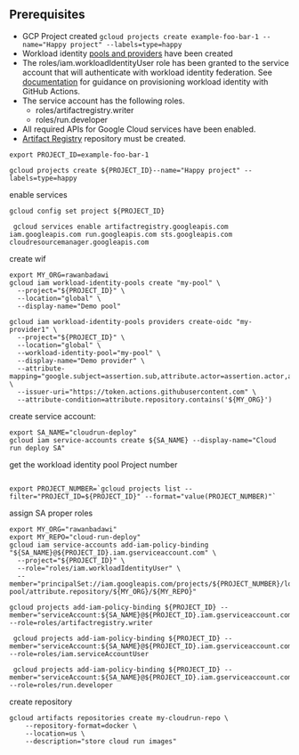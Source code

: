 

## Prerequisites
 * GCP Project created 
 `gcloud projects create example-foo-bar-1 --name="Happy project" --labels=type=happy` 
 * Workload identity [pools and providers](https://cloud.google.com/iam/docs/manage-workload-identity-pools-providers) have been created 
 * The roles/iam.workloadIdentityUser role has been granted to the service account that will authenticate with workload identity federation. See [documentation](https://cloud.google.com/blog/products/identity-security/secure-your-use-of-third-party-tools-with-identity-federation) for guidance on provisioning workload identity with GitHub Actions.
 * The service account has the following roles. 
    * roles/artifactregistry.writer
    * roles/run.developer
 * All required APIs for Google Cloud services have been enabled.
 * [Artifact Registry](https://cloud.google.com/artifact-registry/docs/docker/store-docker-container-images) repository must be created. 
```
export PROJECT_ID=example-foo-bar-1

```

```
gcloud projects create ${PROJECT_ID}--name="Happy project" --labels=type=happy

```

enable services

```
gcloud config set project ${PROJECT_ID}

 gcloud services enable artifactregistry.googleapis.com iam.googleapis.com run.googleapis.com sts.googleapis.com cloudresourcemanager.googleapis.com

```

create wif

```
export MY_ORG=rawanbadawi
gcloud iam workload-identity-pools create "my-pool" \
  --project="${PROJECT_ID}" \
  --location="global" \
  --display-name="Demo pool"

gcloud iam workload-identity-pools providers create-oidc "my-provider1" \
  --project="${PROJECT_ID}" \
  --location="global" \
  --workload-identity-pool="my-pool" \
  --display-name="Demo provider" \
  --attribute-mapping="google.subject=assertion.sub,attribute.actor=assertion.actor,attribute.aud=assertion.aud,attribute.repository=assertion.repository" \
  --issuer-uri="https://token.actions.githubusercontent.com" \ 
  --attribute-condition=attribute.repository.contains('${MY_ORG}')
```
create service account:

```
export SA_NAME="cloudrun-deploy"
gcloud iam service-accounts create ${SA_NAME} --display-name="Cloud run deploy SA"
```

get the workload identity pool Project number

```

export PROJECT_NUMBER=`gcloud projects list --filter="PROJECT_ID=${PROJECT_ID}" --format="value(PROJECT_NUMBER)"`

```
assign SA proper roles
```
export MY_ORG="rawanbadawi"
export MY_REPO="cloud-run-deploy"
gcloud iam service-accounts add-iam-policy-binding "${SA_NAME}@${PROJECT_ID}.iam.gserviceaccount.com" \
  --project="${PROJECT_ID}" \
  --role="roles/iam.workloadIdentityUser" \
  --member="principalSet://iam.googleapis.com/projects/${PROJECT_NUMBER}/locations/global/workloadIdentityPools/my-pool/attribute.repository/${MY_ORG}/${MY_REPO}"
```
    gcloud projects add-iam-policy-binding ${PROJECT_ID} --member="serviceAccount:${SA_NAME}@${PROJECT_ID}.iam.gserviceaccount.com" --role=roles/artifactregistry.writer

     gcloud projects add-iam-policy-binding ${PROJECT_ID} --member="serviceAccount:${SA_NAME}@${PROJECT_ID}.iam.gserviceaccount.com" --role=roles/iam.serviceAccountUser

     gcloud projects add-iam-policy-binding ${PROJECT_ID} --member="serviceAccount:${SA_NAME}@${PROJECT_ID}.iam.gserviceaccount.com" --role=roles/run.developer

create repository
```
gcloud artifacts repositories create my-cloudrun-repo \
    --repository-format=docker \
    --location=us \
    --description="store cloud run images" 
    
```
